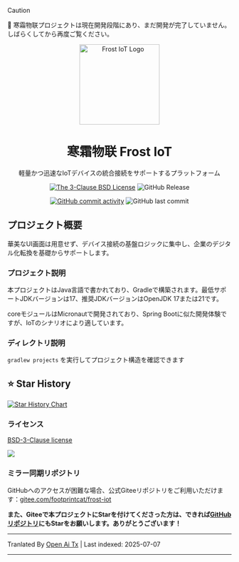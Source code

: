 > [!CAUTION]
> 🚧 寒霜物联プロジェクトは現在開発段階にあり、まだ開発が完了していません。しばらくしてから再度ご覧ください。

<div align="center">

<p>
    <img src="https://raw.githubusercontent.com/footprintcat/frost-iot/main/./docs/assets/logo/frostiot.svg" width="180" height="180" alt="Frost IoT Logo" />
</p>

# 寒霜物联 Frost IoT

軽量かつ迅速なIoTデバイスの統合接続をサポートするプラットフォーム

<!-- https://shields.io/badges/static-badge -->
[![The 3-Clause BSD License](https://img.shields.io/badge/License-BSD--3--Clause_License-cyan?logo=bsd)](https://opensource.org/license/BSD-3-Clause) ![GitHub Release](https://img.shields.io/github/v/release/footprintcat/frost-iot)

[![GitHub commit activity](https://img.shields.io/github/commit-activity/t/footprintcat/frost-iot)](https://github.com/footprintcat/frost-iot/commits/) ![GitHub last commit](https://img.shields.io/github/last-commit/footprintcat/frost-iot)
</div>

## プロジェクト概要

華美なUI画面は用意せず、デバイス接続の基盤ロジックに集中し、企業のデジタル化転換を基礎からサポートします。

### プロジェクト説明

本プロジェクトはJava言語で書かれており、Gradleで構築されます。最低サポートJDKバージョンは17、推奨JDKバージョンはOpenJDK 17または21です。

coreモジュールはMicronautで開発されており、Spring Bootに似た開発体験ですが、IoTのシナリオにより適しています。

### ディレクトリ説明

`gradlew projects` を実行してプロジェクト構造を確認できます

<!--
```
<root>
  |- common: 共通パッケージ
  |- design: デザイン素材
```
-->

## ⭐ Star History

[![Star History Chart](https://api.star-history.com/svg?repos=footprintcat/frost-iot&type=Date)](https://www.star-history.com/#footprintcat/frost-iot&Date)

### ライセンス

[BSD-3-Clause license](LICENSE)

![](https://raw.githubusercontent.com/footprintcat/frost-iot/main/./docs/diagram/许可证说明.embed.svg)

### ミラー同期リポジトリ

GitHubへのアクセスが困難な場合、公式Giteeリポジトリをご利用いただけます：[gitee.com/footprintcat/frost-iot](https://gitee.com/footprintcat/frost-iot)

**また、Giteeで本プロジェクトにStarを付けてくださった方は、できれば[GitHubリポジトリ](https://github.com/footprintcat/frost-iot)にもStarをお願いします。ありがとうございます！**


---

Tranlated By [Open Ai Tx](https://github.com/OpenAiTx/OpenAiTx) | Last indexed: 2025-07-07

---